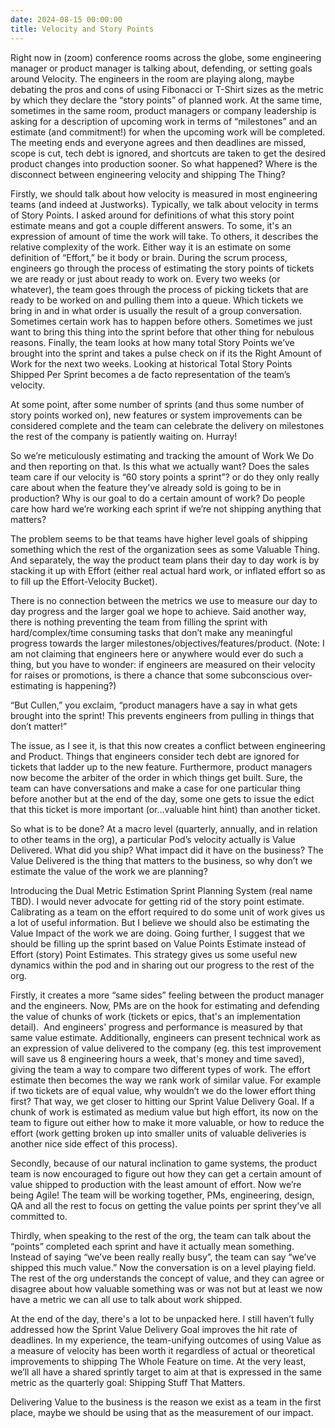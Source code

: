 ```yaml
---
date: 2024-08-15 00:00:00
title: Velocity and Story Points
---
```


Right now in (zoom) conference rooms across the globe, some engineering manager or product manager is talking about, defending, or setting goals around Velocity. The engineers in the room are playing along, maybe debating the pros and cons of using Fibonacci or T-Shirt sizes as the metric by which they declare the “story points” of planned work. At the same time, sometimes in the same room, product managers or company leadership is asking for a description of upcoming work in terms of “milestones” and an estimate (and commitment!) for when the upcoming work will be completed. The meeting ends and everyone agrees and then deadlines are missed, scope is cut, tech debt is ignored, and shortcuts are taken to get the desired product changes into production sooner. So what happened? Where is the disconnect between engineering velocity and shipping The Thing?

Firstly, we should talk about how velocity is measured in most engineering teams (and indeed at Justworks). Typically, we talk about velocity in terms of Story Points. I asked around for definitions of what this story point estimate means and got a couple different answers. To some, it's an expression of amount of time the work will take. To others, it describes the relative complexity of the work. Either way it is an estimate on some definition of “Effort,” be it body or brain. During the scrum process, engineers go through the process of estimating the story points of tickets we are ready or just about ready to work on. Every two weeks (or whatever), the team goes through the process of picking tickets that are ready to be worked on and pulling them into a queue. Which tickets we bring in and in what order is usually the result of a group conversation. Sometimes certain work has to happen before others. Sometimes we just want to bring this thing into the sprint before that other thing for nebulous reasons. Finally, the team looks at how many total Story Points we’ve brought into the sprint and takes a pulse check on if its the Right Amount of Work for the next two weeks. Looking at historical Total Story Points Shipped Per Sprint becomes a de facto representation of the team’s velocity.

At some point, after some number of sprints (and thus some number of story points worked on), new features or system improvements can be considered complete and the team can celebrate the delivery on milestones the rest of the company is patiently waiting on. Hurray!

So we’re meticulously estimating and tracking the amount of Work We Do and then reporting on that. Is this what we actually want? Does the sales team care if our velocity is “60 story points a sprint”? or do they only really care about when the feature they’ve already sold is going to be in production? Why is our goal to do a certain amount of work? Do people care how hard we’re working each sprint if we’re not shipping anything that matters?

The problem seems to be that teams have higher level goals of shipping something which the rest of the organization sees as some Valuable Thing. And separately, the way the product team plans their day to day work is by stacking it up with Effort (either real actual hard work, or inflated effort so as to fill up the Effort-Velocity Bucket).

There is no connection between the metrics we use to measure our day to day progress and the larger goal we hope to achieve. Said another way, there is nothing preventing the team from filling the sprint with hard/complex/time consuming tasks that don’t make any meaningful progress towards the larger milestones/objectives/features/product. (Note: I am not claiming that engineers here or anywhere would ever do such a thing, but you have to wonder: if engineers are measured on their velocity for raises or promotions, is there a chance that some subconscious over-estimating is happening?)

“But Cullen,” you exclaim, “product managers have a say in what gets brought into the sprint! This prevents engineers from pulling in things that don’t matter!”

The issue, as I see it, is that this now creates a conflict between engineering and Product. Things that engineers consider tech debt are ignored for tickets that ladder up to the new feature. Furthermore, product managers now become the arbiter of the order in which things get built. Sure, the team can have conversations and make a case for one particular thing before another but at the end of the day, some one gets to issue the edict that this ticket is more important (or…valuable hint hint) than another ticket.

So what is to be done? At a macro level (quarterly, annually, and in relation to other teams in the org), a particular Pod’s velocity actually is Value Delivered. What did you ship? What impact did it have on the business? The Value Delivered is the thing that matters to the business, so why don’t we estimate the value of the work we are planning?

Introducing the Dual Metric Estimation Sprint Planning System (real name TBD). I would never advocate for getting rid of the story point estimate. Calibrating as a team on the effort required to do some unit of work gives us a lot of useful information. But I believe we should also be estimating the Value Impact of the work we are doing. Going further, I suggest that we should be filling up the sprint based on Value Points Estimate instead of Effort (story) Point Estimates. This strategy gives us some useful new dynamics within the pod and in sharing out our progress to the rest of the org.

Firstly, it creates a more “same sides” feeling between the product manager and the engineers. Now, PMs are on the hook for estimating and defending the value of chunks of work (tickets or epics, that's an implementation detail).  And engineers' progress and performance is measured by that same value estimate. Additionally, engineers can present technical work as an expression of value delivered to the company (eg. this test improvement will save us 8 engineering hours a week, that's money and time saved), giving the team a way to compare two different types of work. The effort estimate then becomes the way we rank work of similar value. For example if two tickets are of equal value, why wouldn’t we do the lower effort thing first? That way, we get closer to hitting our Sprint Value Delivery Goal. If a chunk of work is estimated as medium value but high effort, its now on the team to figure out either how to make it more valuable, or how to reduce the effort (work getting broken up into smaller units of valuable deliveries is another nice side effect of this process).

Secondly, because of our natural inclination to game systems, the product team is now encouraged to figure out how they can get a certain amount of value shipped to production with the least amount of effort. Now we’re being Agile! The team will be working together, PMs, engineering, design, QA and all the rest to focus on getting the value points per sprint they've all committed to.

Thirdly, when speaking to the rest of the org, the team can talk about the “points” completed each sprint and have it actually mean something. Instead of saying “we’ve been really really busy”, the team can say “we’ve shipped this much value.” Now the conversation is on a level playing field. The rest of the org understands the concept of value, and they can agree or disagree about how valuable something was or was not but at least we now have a metric we can all use to talk about work shipped.

At the end of the day, there's a lot to be unpacked here. I still haven’t fully addressed how the Sprint Value Delivery Goal improves the hit rate of deadlines. In my experience, the team-unifying outcomes of using Value as a measure of velocity has been worth it regardless of actual or theoretical improvements to shipping The Whole Feature on time. At the very least, we’ll all have a shared sprintly target to aim at that is expressed in the same metric as the quarterly goal: Shipping Stuff That Matters.

Delivering Value to the business is the reason we exist as a team in the first place, maybe we should be using that as the measurement of our impact.